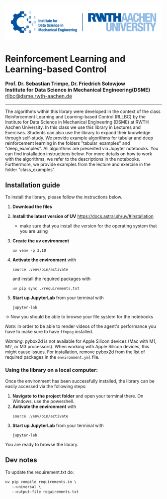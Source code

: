 ![DSME-logo](./class_examples/img/DSME_logo.png)

#  Reinforcement Learning and Learning-based Control

<p style="font-size:12pt";> 
<b> Prof. Dr. Sebastian Trimpe, Dr. Friedrich Solowjow </b><br>
<b> Institute for Data Science in Mechanical Engineering(DSME) </b><br>
<a href = "mailto:rllbc@dsme.rwth-aachen.de">rllbc@dsme.rwth-aachen.de</a><br>
</p>

---
The algorithms within this library were developed in the context of the class Reinforcement Learning and Learning-based Control (RLLBC) by the Institute for Data Science in Mechanical Engineering (DSME) at RWTH Aachen University. In this class we use this library in Lectures and Exercises. Students can also use the library to expand their knowledge through self-study. We provide example algorithms for tabular and deep reinforcement learning in the folders "tabular_examples" and "deep_examples". All algorithms are presented via Jupyter notebooks. You can find installation instructions below. For more details on how to work with the algorithms, we refer to the descriptions in the notebooks. Furthermore, we provide examples from the lecture and exercise in the folder "class_examples".

## Installation guide

To install the library, please follow the instructions below.

1. **Download the files**

1. **Install the latest version of UV** https://docs.astral.sh/uv/#installation
   - make sure that you install the version for the operating system that you are using

2. **Create the uv environment**
      ```setup 
      uv venv -p 3.10
      ```
3. **Activate the environment** with 
   ```setup 
   source .venv/bin/activate
   ```
   and install the required packages with
   ```setup
   uv pip sync ./requirements.txt
    ```
4. **Start up JupyterLab** from your terminal with
   ```setup 
   jupyter-lab
   ```

&rarr; Now you should be able to browse your file system for the notebooks

*Note*: In order to be able to render videos of the agent's performance you have to make sure to have `ffmpeg` installed.

*Warning*: pybox2d is not available for Apple Silicon devices (Mac with M1, M2, or M3 processors). When working with Apple Silicon devices, this might cause issues. For installation, remove pybox2d from the list of required packages in the `environment.yml` file.

### Using the library on a local computer:
Once the environment has been successfully installed, the library can be easily accessed via the following steps:
1. **Navigate to the project folder** and open your terminal there. On Windows, use the powershell.
2. **Activate the environment** with 
   ```setup 
   source .venv/bin/activate
   ```
3. **Start up JupyterLab** from your terminal with
   ```setup 
   jupyter-lab
   ```
You are ready to browse the library.


## Dev notes

To update the requirement.txt do:
```setup
uv pip compile requirements.in \
   --universal \
   --output-file requirements.txt
```